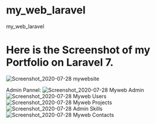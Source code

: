 # my_web_laravel
 my_web_laravel
# Here is the  Screenshot of my Portfolio on Laravel 7.
![Screenshot_2020-07-28 mywebsite](https://user-images.githubusercontent.com/53092408/90184579-2368cf80-ddd7-11ea-8465-05dce432d1a8.png)

Admin Pannel:
![Screenshot_2020-07-28 Myweb Admin](https://user-images.githubusercontent.com/53092408/90214660-0e159480-de1b-11ea-844b-89cd53e30677.png)
![Screenshot_2020-07-28 Myweb Users](https://user-images.githubusercontent.com/53092408/90214682-21c0fb00-de1b-11ea-98a6-4f4881b76db0.png)
![Screenshot_2020-07-28 Myweb Projects](https://user-images.githubusercontent.com/53092408/90214699-343b3480-de1b-11ea-9425-ea250f96725b.png)
![Screenshot_2020-07-28 Admin Skills](https://user-images.githubusercontent.com/53092408/90214802-76647600-de1b-11ea-8159-3ccc5d5e9bdb.png)
![Screenshot_2020-07-28 Myweb Contacts](https://user-images.githubusercontent.com/53092408/90214849-a1e76080-de1b-11ea-9a6e-8f68b25e9473.png)
